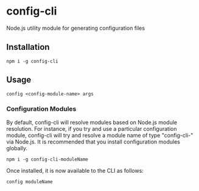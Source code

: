 # config-cli
Node.js utility module for generating configuration files

## Installation
```
npm i -g config-cli
```

## Usage
```
config <config-module-name> args 
```

### Configuration Modules

By default, config-cli will resolve modules based on Node.js module resolution. For instance, if you try and use a particular configuration module, config-cli will try and resolve a module name of type "config-cli-<moduleName>" via Node.js. It is recommended that you install configuration modules globally.

```
npm i -g config-cli-moduleName
```

Once installed, it is now available to the CLI as follows:

```
config moduleName
```
